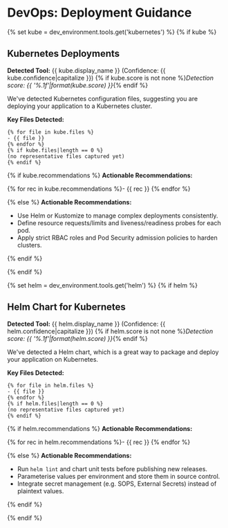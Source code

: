 # DevOps: Deployment Guidance

{% set kube = dev_environment.tools.get('kubernetes') %}
{% if kube %}

## Kubernetes Deployments

**Detected Tool:** {{ kube.display_name }} (Confidence: {{ kube.confidence|capitalize }})
{% if kube.score is not none %}_Detection score: {{ '%.1f'|format(kube.score) }}_{% endif %}

We've detected Kubernetes configuration files, suggesting you are deploying
your application to a Kubernetes cluster.

**Key Files Detected:**

```text
{% for file in kube.files %}
- {{ file }}
{% endfor %}
{% if kube.files|length == 0 %}
(no representative files captured yet)
{% endif %}
```

{% if kube.recommendations %}
**Actionable Recommendations:**

{% for rec in kube.recommendations %}- {{ rec }}
{% endfor %}

{% else %}
**Actionable Recommendations:**

- Use Helm or Kustomize to manage complex deployments consistently.
- Define resource requests/limits and liveness/readiness probes for each pod.
- Apply strict RBAC roles and Pod Security admission policies to harden clusters.

{% endif %}

{% endif %}

{% set helm = dev_environment.tools.get('helm') %}
{% if helm %}

## Helm Chart for Kubernetes

**Detected Tool:** {{ helm.display_name }} (Confidence: {{ helm.confidence|capitalize }})
{% if helm.score is not none %}_Detection score: {{ '%.1f'|format(helm.score) }}_{% endif %}

We've detected a Helm chart, which is a great way to package and deploy your
application on Kubernetes.

**Key Files Detected:**

```text
{% for file in helm.files %}
- {{ file }}
{% endfor %}
{% if helm.files|length == 0 %}
(no representative files captured yet)
{% endif %}
```

{% if helm.recommendations %}
**Actionable Recommendations:**

{% for rec in helm.recommendations %}- {{ rec }}
{% endfor %}

{% else %}
**Actionable Recommendations:**

- Run `helm lint` and chart unit tests before publishing new releases.
- Parameterise values per environment and store them in source control.
- Integrate secret management (e.g. SOPS, External Secrets) instead of plaintext values.

{% endif %}

{% endif %}
